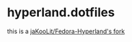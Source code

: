 # hyperland.dotfiles

this is a [jaKooLit/Fedora-Hyperland's fork](https://github.com/JaKooLit/Hyprland-Dots)
